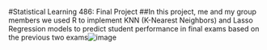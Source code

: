 #Statistical Learning 486: Final Project
##In this project, me and my group members we used R to implement KNN (K-Nearest Neighbors) and Lasso Regression models to predict student performance in final exams based on the previous two exams![image](https://github.com/user-attachments/assets/913418f0-0989-4d11-91ae-6aa560f5b245)
